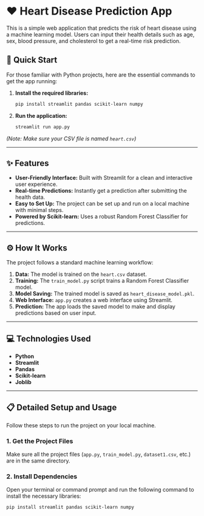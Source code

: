 # ❤️ Heart Disease Prediction App

This is a simple web application that predicts the risk of heart disease using a machine learning model. Users can input their health details such as age, sex, blood pressure, and cholesterol to get a real-time risk prediction.

## 🚀 Quick Start

For those familiar with Python projects, here are the essential commands to get the app running:

1.  **Install the required libraries:**
    ```bash
    pip install streamlit pandas scikit-learn numpy
    ```
2.  **Run the application:**
    ```bash
    streamlit run app.py
    ```
*(Note: Make sure your CSV file is named `heart.csv`)*

---

## ✨ Features

-   **User-Friendly Interface:** Built with Streamlit for a clean and interactive user experience.
-   **Real-time Predictions:** Instantly get a prediction after submitting the health data.
-   **Easy to Set Up:** The project can be set up and run on a local machine with minimal steps.
-   **Powered by Scikit-learn:** Uses a robust Random Forest Classifier for predictions.

---

## ⚙️ How It Works

The project follows a standard machine learning workflow:

1.  **Data:** The model is trained on the `heart.csv` dataset.
2.  **Training:** The `train_model.py` script trains a Random Forest Classifier model.
3.  **Model Saving:** The trained model is saved as `heart_disease_model.pkl`.
4.  **Web Interface:** `app.py` creates a web interface using Streamlit.
5.  **Prediction:** The app loads the saved model to make and display predictions based on user input.

---

## 💻 Technologies Used

-   **Python**
-   **Streamlit**
-   **Pandas**
-   **Scikit-learn**
-   **Joblib**

---

## 📋 Detailed Setup and Usage

Follow these steps to run the project on your local machine.

### 1. Get the Project Files
Make sure all the project files (`app.py`, `train_model.py`, `dataset1.csv`, etc.) are in the same directory.

### 2. Install Dependencies
Open your terminal or command prompt and run the following command to install the necessary libraries:
```bash
pip install streamlit pandas scikit-learn numpy
